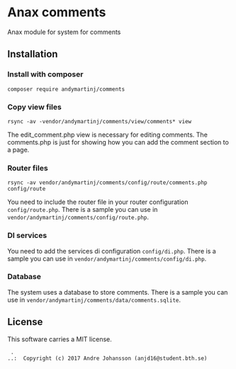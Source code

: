 Anax comments
==================================

Anax module for system for comments

Installation
------------------

### Install with composer

```
composer require andymartinj/comments
```

### Copy view files

```
rsync -av -vendor/andymartinj/comments/view/comments* view
```

The edit_comment.php view is necessary for editing comments. The comments.php is just for showing how you can add the comment section to a page.

### Router files

```
rsync -av vendor/andymartinj/comments/config/route/comments.php config/route
```

You need to include the router file in your router configuration `config/route.php`. There is a sample you can use in `vendor/andymartinj/comments/config/route.php`.

### DI services

You need to add the services di configuration `config/di.php`. There is a sample you can use in `vendor/andymartinj/comments/config/di.php`.

### Database

The system uses a database to store comments. There is a sample you can use in `vendor/andymartinj/comments/data/comments.sqlite`.

License
------------------

This software carries a MIT license.



```
 .  
..:  Copyright (c) 2017 Andre Johansson (anjd16@student.bth.se)
```
